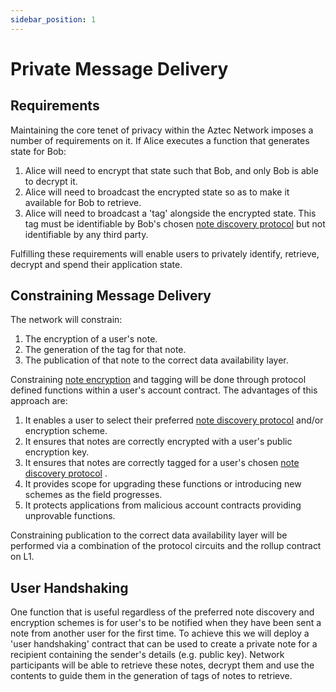 ```yaml
---
sidebar_position: 1
---
```


# Private Message Delivery

## Requirements

Maintaining the core tenet of privacy within the Aztec Network imposes a number of requirements on it. If Alice executes a function that generates state for Bob:

1. Alice will need to encrypt that state such that Bob, and only Bob is able to decrypt it.
2. Alice will need to broadcast the encrypted state so as to make it available for Bob to retrieve.
3. Alice will need to broadcast a 'tag' alongside the encrypted state. This tag must be identifiable by Bob's chosen [note discovery protocol](./note-discovery.md) but not identifiable by any third party.

Fulfilling these requirements will enable users to privately identify, retrieve, decrypt and spend their application state.

## Constraining Message Delivery

The network will constrain:

1. The encryption of a user's note.
2. The generation of the tag for that note.
3. The publication of that note to the correct data availability layer.

Constraining [note encryption](./encryption-and-decryption.md) and tagging will be done through protocol defined functions within a user's account contract. The advantages of this approach are:

1. It enables a user to select their preferred [note discovery protocol](./note-discovery.md)  and/or encryption scheme.
2. It ensures that notes are correctly encrypted with a user's public encryption key.
3. It ensures that notes are correctly tagged for a user's chosen [note discovery protocol](./note-discovery.md) .
4. It provides scope for upgrading these functions or introducing new schemes as the field progresses.
5. It protects applications from malicious account contracts providing unprovable functions.

Constraining publication to the correct data availability layer will be performed via a combination of the protocol circuits and the rollup contract on L1.

## User Handshaking

One function that is useful regardless of the preferred note discovery and encryption schemes is for user's to be notified when they have been sent a note from another user for the first time. To achieve this we will deploy a 'user handshaking' contract that can be used to create a private note for a recipient containing the sender's details (e.g. public key). Network participants will be able to retrieve these notes, decrypt them and use the contents to guide them in the generation of tags of notes to retrieve.

